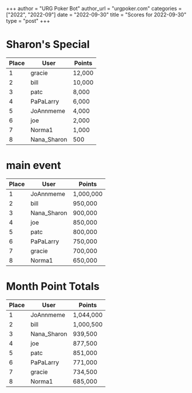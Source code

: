 +++
author = "URG Poker Bot"
author_url = "urgpoker.com"
categories = ["2022", "2022-09"]
date = "2022-09-30"
title = "Scores for 2022-09-30"
type = "post"
+++
# Sharon's Special

| Place | User | Points |
|-------|------|--------|
| 1 | gracie | 12,000 |
| 2 | bill | 10,000 |
| 3 | patc | 8,000 |
| 4 | PaPaLarry | 6,000 |
| 5 | JoAnnmeme | 4,000 |
| 6 | joe | 2,000 |
| 7 | Norma1 | 1,000 |
| 8 | Nana_Sharon | 500 |

# main event

| Place | User | Points |
|-------|------|--------|
| 1 | JoAnnmeme | 1,000,000 |
| 2 | bill | 950,000 |
| 3 | Nana_Sharon | 900,000 |
| 4 | joe | 850,000 |
| 5 | patc | 800,000 |
| 6 | PaPaLarry | 750,000 |
| 7 | gracie | 700,000 |
| 8 | Norma1 | 650,000 |

# Month Point Totals

| Place | User | Points |
|-------|------|--------|
| 1 | JoAnnmeme | 1,044,000 |
| 2 | bill | 1,000,500 |
| 3 | Nana_Sharon | 939,500 |
| 4 | joe | 877,500 |
| 5 | patc | 851,000 |
| 6 | PaPaLarry | 771,000 |
| 7 | gracie | 734,500 |
| 8 | Norma1 | 685,000 |
